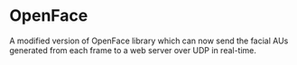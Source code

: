 # OpenFace
 A modified version of OpenFace library which can now send the facial AUs generated from each frame to a web server over UDP in real-time.
